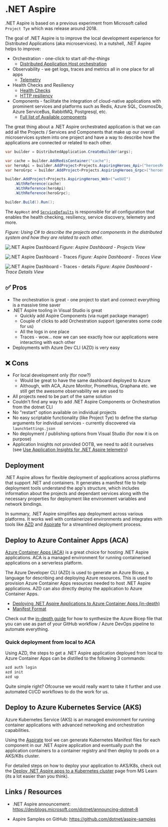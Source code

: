 # .NET Aspire

.NET Aspire is based on a previous experiment from Microsoft called `Project Tye` which was release around 2018.

The goal of .NET Aspire is to improve the local development experience for Distributed Applications (aka microservices). In a nutshell, .NET Aspire helps to improve:

* Orchestration - one-click to start *all-the-things*
  * [Distributed Application Host orchestration](https://learn.microsoft.com/en-us/dotnet/aspire/fundamentals/app-host-overview)
* Observability - we get logs, traces and metrics all in one place for all apps
  * [Telemetry](https://learn.microsoft.com/en-us/dotnet/aspire/fundamentals/telemetry)
* Health Checks and Resiliency
  * [Health Checks](https://learn.microsoft.com/en-us/dotnet/aspire/fundamentals/health-checks)
  * [HTTP resiliency](https://learn.microsoft.com/en-us/dotnet/aspire/fundamentals/service-defaults#add-service-defaults-functionality)
* Components - facilitate the integration of cloud-native applications with prominent services and platforms such as Redis, Azure SQL, CosmosDb, Azure ServiceBus, RabbitMQ, Postgresql, etc.
  * [Full list of Available components](https://learn.microsoft.com/en-us/dotnet/aspire/fundamentals/components-overview?tabs=dotnet-cli#available-components)

The great thing about a .NET Aspire orchestrated application is that we can add all the Projects / Services and Components that make up our overall microservices system into one project and have a way to describe how the applications are connected or related to each other.

```csharp
var builder = DistributedApplication.CreateBuilder(args);

var cache = builder.AddRedisContainer("cache");
var heroApi = builder.AddProject<Projects.AspiringHeroes_Api>("heroesRestAPI");
var heroGrpc = builder.AddProject<Projects.AspiringHeroes_Grpc>("heroesGrpcService");

builder.AddProject<Projects.AspiringHeroes_Web>("webUI")
    .WithReference(cache)
    .WithReference(heroApi)
    .WithReference(heroGrpc);

builder.Build().Run();
```

The `AppHost` and [`ServiceDefaults`](https://learn.microsoft.com/en-us/dotnet/aspire/fundamentals/service-defaults) is responsible for all configuration that enables the health checking, resiliency, service discovery, telemetry and more.

*Figure: Using C# to describe the projects and components in the distributed system and how they are related to each other.*

![.NET Aspire Dashboard](/docs/images/aspire-dashboard.png)
*Figure: Aspire Dashboard - Projects View*

![.NET Aspire Dashboard - Traces](/docs/images/aspire-dashboard-traces.png)
*Figure: Aspire Dashboard - Traces View*

![.NET Aspire Dashboard - Traces - details](/docs/images/aspire-dashboard-traces-details.png)
*Figure: Aspire Dashboard - Trace Details View*

## ✅ Pros

* The orchestration is great - one project to start and connect everything is a massive time saver
* .NET Aspire tooling in Visual Studio is great
  * Quickly add Aspire Components (via nuget package manager)
  * Couple of clicks to add Orchestration support (generates some code for us)
  * All the logs in one place
  * Traces - wow... now we can see exactly how our applications were interacting with each other
* Deployments with Azure Dev CLI (AZD) is very easy

## ❌ Cons

* For local development only (for now?)
  * Would be great to have the same dashboard deployed to Azure
  * Although, with ACA, Azure Monitor, Promethius, Graphana etc. we still get the awesome observability we are used to
* All projects need to be part of the same solution
* Couldn't find any way to add .NET Aspire Components or Orchestration from the dotnet CLI
* No "restart" option available on individual projects
* No easy scriptable functionality (like Project Tye) to define the startup arguments for individual services - currently discovered via `launchSettings.json`
* No deployment / publishing options from Visual Studio (for now it is on purpose)
* Application Insights not provided OOTB, we need to add it ourselves (see [Use Application Insights for .NET Aspire telemetry](https://learn.microsoft.com/en-us/dotnet/aspire/deployment/azure/application-insights))

## Deployment

.NET Aspire allows for flexible deployment of applications across platforms that support .NET and containers. It generates a manifest file to help deployment tools understand the app's structure, which includes information about the projects and dependant services along with the necessary properties for deployment like environment variables and network bindings.

In summary, .NET Aspire simplifies app deployment across various platforms. It works well with containerized environments and integrates with tools like [AZD](https://learn.microsoft.com/en-us/azure/developer/azure-developer-cli/install-azd) and [Aspirate](https://github.com/prom3theu5/aspirational-manifests) for a streamlined deployment process.

## Deploy to Azure Container Apps (ACA)

[Azure Container Apps (ACA)](https://learn.microsoft.com/en-us/dotnet/aspire/deployment/azure/aca-deployment-azd-in-depth) is a great choice for hosting .NET Aspire applications. ACA is a managed environment for running containerised applications on a serverless platform.

The Azure Developer CLI (AZD) is used to generate an Azure Bicep, a language for describing and deploying Azure resources. This is used to provision Azure Container Apps resources needed to host .NET Aspire applications. AZD can also directly deploy the application to Azure Container Apps.

* [Deploying .NET Aspire Applications to Azure Container Apps (in-depth)]((https://learn.microsoft.com/en-us/dotnet/aspire/deployment/azure/aca-deployment-azd-in-depth))
* [Manifest Format](https://learn.microsoft.com/en-us/dotnet/aspire/deployment/manifest-format)

Check out the [in-depth guide](https://learn.microsoft.com/en-us/dotnet/aspire/deployment/azure/aca-deployment-azd-in-depth?tabs=windows#generate-bicep-from-net-aspire-app-model) for how to synthesize the Azure Bicep file that you can use as part of your GitHub workflow / Azure DevOps pipeline to automate everything.

### Quick deployment from local to ACA

Using AZD, the steps to get a .NET Aspire application deployed from local to Azure Container Apps can be distilled to the following 3 commands:

```sh
azd auth login
azd init
azd up
```

Quite simple right? Ofcourse we would really want to take it further and use automated CI/CD workflows to do the work for us.

## Deploy to Azure Kubernetes Service (AKS)

Azure Kubernetes Service (AKS) is an managed environment for running container applications with advanced networking and orchestration capabilities.

Using the [Aspirate](https://github.com/prom3theu5/aspirational-manifests) tool we can generate Kubernetes Manifest files for each component in our .NET Aspire application and eventually push the application containers to a container registry and then deploy to pods on a AKS/K8s cluster.

For detailed steps on how to deploy your application to AKS/K8s, check out the [Deploy .NET Aspire apps to a Kubernetes cluster](https://learn.microsoft.com/en-us/dotnet/aspire/deployment/k8s-deployment) page from MS Learn (its a lot easier than you think).

## Links / Resources

* .NET Aspire announcement: https://devblogs.microsoft.com/dotnet/announcing-dotnet-8

* Aspire Samples on GitHub: https://github.com/dotnet/aspire-samples
